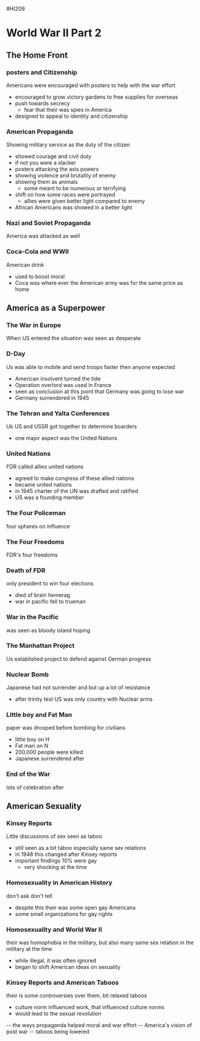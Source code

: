 #HI209 

# World War II Part 2

## The Home Front

### posters and Citizenship

Americans were encouraged with posters to help with the war effort
- encouraged to grow victory gardens to free supplies for overseas
- push towards secrecy
	- fear that their was spies in America
- designed to appeal to identity and citizenship

### American Propaganda

Showing military service as the duty of the citizen
- showed courage and civil duty
- if not you were a slacker
- posters attacking the axis powers
- showing violence and brutality of enemy
- showing them as animals 
	- some meant to be numerous or terrifying
- shift on how some races were portrayed
	- allies were given better light compared to enemy
- African Americans was showed in a better light 

### Nazi and Soviet Propaganda

America was attacked as well

### Coca-Cola and  WWII

American drink
- used to boost moral
- Coca was  where ever the American army was for the same price as home 

## America as a Superpower

### The War in Europe 

When US entered the situation was seen as desperate

### D-Day

Us was able to mobile and send troops faster then anyone expected
- American insolvent turned the tide
- Operation overlord was used in France
- seen as conclusion at this point that Germany was going to lose war
- Germany surrendered in 1945

### The Tehran and Yalta Conferences

Uk US and USSR got together to determine boarders
- one major aspect was the United Nations

### United Nations

FDR called allies united nations
- agreed to make congress of these allied nations
- became united nations
- in 1945 charter of the UN was drafted and ratified 
- US was a founding member

### The Four Policeman

four spheres on influence

### The Four Freedoms

FDR's four freedoms

### Death of FDR

only president to win four elections
- died of brain hemerag
- war in pacific fell to trueman

### War in the Pacific

was seen as bloody island hoping

### The Manhattan Project

Us established project to defend against German progress

### Nuclear Bomb

Japanese had not surrender and but up a lot of resistance
- after trinity test US was only country with Nuclear arms

### Little boy and Fat Man

paper was drooped before bombing for civilians
- little boy on H
- Fat man on N
- 200,000 people were killed
- Japanese surrendered after

### End of the War
lots of celebration after


## American Sexuality

### Kinsey Reports

Little discussions of sex seen as taboo
- still seen as a bit taboo especially same sex relations
- in 1948 this changed after Kinsey reports
- important findings 10% were gay
	- very shocking at the time

### Homosexuality in American History

don't ask don't tell
- despite this their was some open gay Americans
- some small organizations for gay rights

### Homosexuality and World War II

their was homophobia in the military, but also many same sex relation in the military at the time
- while illegal, it was often ignored 
- began to shift American ideas on sexuality

### Kinsey Reports and American Taboos

their is some controversies over them, bit relaxed taboos 
- culture norm influenced work, that influenced culture norms 
- would lead to the sexual revolution


-- the ways propaganda helped moral and war effort
-- America's vision of post war
-- taboos being lowered 